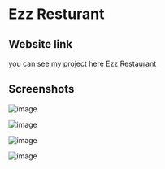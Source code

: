 # Ezz Resturant

## Website link

you can see my project here [Ezz Restaurant](https://ezzrestaurant.azurewebsites.net/)


## Screenshots

![image](https://user-images.githubusercontent.com/82456273/120080600-6a078c00-c0c2-11eb-923d-f80830e56409.png)

![image](https://user-images.githubusercontent.com/82456273/120080452-a25a9a80-c0c1-11eb-955e-34004680e1ba.png)

![image](https://user-images.githubusercontent.com/82456273/120080464-b30b1080-c0c1-11eb-848a-58dbbbcc96a0.png)

![image](https://user-images.githubusercontent.com/82456273/120080474-c322f000-c0c1-11eb-9f7c-0dc2513cc7ab.png)



